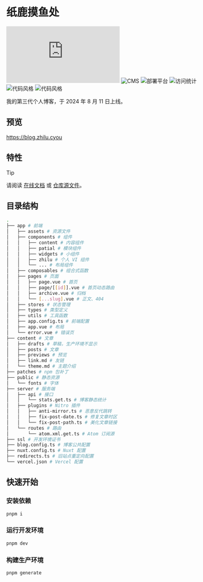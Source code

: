 # 纸鹿摸鱼处

![框架](https://img.shields.io/badge/框架-Nuxt-00DC82?logo=Nuxt.js)
![CMS](https://img.shields.io/badge/CMS-Nuxt%20Content-00DC82?logo=Nuxt.js)
![部署平台](https://img.shields.io/badge/部署平台-Vercel-000000?logo=Vercel)
![访问统计](https://img.shields.io/badge/访问统计-Umami-000000?logo=Umami)
![代码风格](https://img.shields.io/badge/代码风格-ESLint-4B32C3?logo=ESLint)
![代码风格](https://img.shields.io/badge/代码风格-Stylelint-263238?logo=Stylelint)

我的第三代个人博客，于 2024 年 8 月 11 日上线。

## 预览

https://blog.zhilu.cyou

## 特性

> [!Tip]
>
> 请阅读 [在线文档](https://blog.zhilu.cyou/theme) 或 [仓库源文件](/content/theme.md)。

## 目录结构

```sh
.
├── app # 前端
│   ├── assets # 资源文件
│   ├── components # 组件
│   │   ├── content # 内容组件
│   │   ├── patial # 模块组件
│   │   ├── widgets # 小组件
│   │   ├── zhilu # 个人 VI 组件
│   │   └── ... # 布局组件
│   ├── composables # 组合式函数
│   ├── pages # 页面
│   │   ├── page.vue # 首页
│   │   ├── page/[[id]].vue # 首页动态路由
│   │   ├── archive.vue # 归档
│   │   └── [...slug].vue # 正文、404
│   ├── stores # 状态管理
│   ├── types # 类型定义
│   ├── utils # 工具函数
│   ├── app.config.ts # 前端配置
│   ├── app.vue # 布局
│   └── error.vue # 错误页
├── content # 文章
│   ├── drafts # 草稿，生产环境不显示
│   ├── posts # 文章
│   ├── previews # 预览
│   ├── link.md # 友链
│   └── theme.md # 主题介绍
├── patches # npm 包补丁
├── public # 静态资源
│   └── fonts # 字体
├── server # 服务端
│   ├── api # 接口
│   │   └── stats.get.ts # 博客静态统计
│   ├── plugins # Nitro 插件
│   │   ├── anti-mirror.ts # 恶意反代跳转
│   │   ├── fix-post-date.ts # 修复文章时区
│   │   └── fix-post-path.ts # 美化文章链接
│   └── routes # 路由
│       └── atom.xml.get.ts # Atom 订阅源
├── ssl # 开发环境证书
├── blog.config.ts # 博客公共配置
├── nuxt.config.ts # Nuxt 配置
├── redirects.ts # 旧站点重定向配置
└── vercel.json # Vercel 配置
```

## 快速开始

### 安装依赖

```sh
pnpm i
```

### 运行开发环境

```sh
pnpm dev
```

### 构建生产环境

```sh
pnpm generate
```
